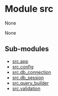 # Module src

None

None

## Sub-modules

* [src.app](app/)
* [src.config](config/)
* [src.db_connection](db_connection/)
* [src.db_session](db_session/)
* [src.query_builder](query_builder/)
* [src.validation](validation/)